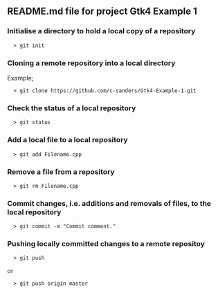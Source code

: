## README.md file for project Gtk4 Example 1


### Initialise a directory to hold a local copy of a repository
```
  > git init
```

### Cloning a remote repository into a local directory
Example;
```
  > git clone https://github.com/c-sanders/Gtk4-Example-1.git
```

### Check the status of a local repository
```
  > git status
```

### Add a local file to a local repository
```
  > git add Filename.cpp
```

### Remove a file from a repository
```
  > git rm Filename.cpp
```

### Commit changes, i.e. additions and removals of files, to the local repository
```
  > git commit -m "Commit comment."
```

### Pushing locally committed changes to a remote repositoy
```
  > git push
```
or
```
  > git push origin master
```